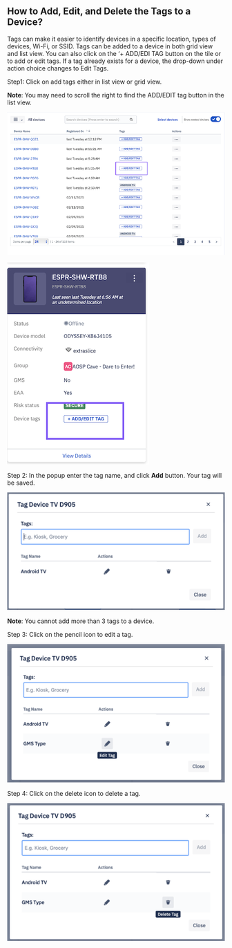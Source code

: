 ## How to Add, Edit, and Delete the Tags to a Device?

  

Tags can make it easier to identify devices in a specific location, types of devices, Wi-Fi, or SSID. Tags can be added to a device in both grid view and list view. You can also click on the ‘+ ADD/EDI TAG button on the tile or to add or edit tags. If a tag already exists for a device, the drop-down under action choice changes to Edit Tags.

Step1: Click on add tags either in list view or grid view.

  

**Note**: You may need to scroll the right to find the ADD/EDIT tag button in the list view.

  

![](./images/tags/45_Groups_devices_main_screen_list_view_add_tag.png)

![](./images/tags/46_Groups_devices_main_screen_grid_view_add_tag.png)
  

Step 2: In the popup enter the tag name, and click **Add** button. Your tag will be saved.

  

![](./images/tags/47_Groups_devices_main_screen_add_tag_modal.png)

**Note**: You cannot add more than 3 tags to a device.

  

Step 3: Click on the pencil icon to edit a tag.

  

![](./images/tags/48_Groups_devices_main_screen_edit_tag_modal.png)

  

Step 4: Click on the delete icon to delete a tag.

![](./images/tags/49_Groups_devices_main_screen_delete_tag_modal.png)